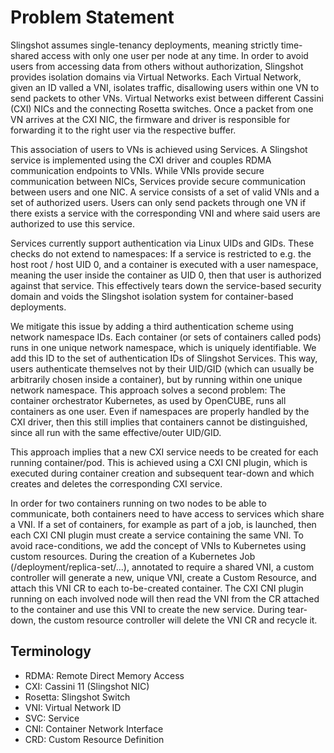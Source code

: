 # Problem Statement

Slingshot assumes single-tenancy deployments, meaning strictly time-shared access with only one user per node at any time. In order to avoid users from accessing data from others without authorization, Slingshot provides isolation domains via Virtual Networks. Each Virtual Network, given an ID valled a VNI, isolates traffic, disallowing users within one VN to send packets to other VNs. Virtual Networks exist between different Cassini (CXI) NICs and the connecting Rosetta switches. Once a packet from one VN arrives at the CXI NIC, the firmware and driver is responsible for forwarding it to the right user via the respective buffer. 

This association of users to VNs is achieved using Services. A Slingshot service is implemented using the CXI driver and couples RDMA communication endpoints to VNIs. While VNIs provide secure communication between NICs, Services provide secure communication between users and one NIC.
A service consists of a set of valid VNIs and a set of authorized users. Users can only send packets through one VN if there exists a service with the corresponding VNI and where said users are authorized to use this service.

Services currently support authentication via Linux UIDs and GIDs. These checks do not extend to namespaces: If a service is restricted to e.g. the host root / host UID 0, and a container is executed with a user namespace, meaning the user inside the container as UID 0, then that user is authorized against that service. This effectively tears down the service-based security domain and voids the Slingshot isolation system for container-based deployments.

We mitigate this issue by adding a third authentication scheme using network namespace IDs. Each container (or sets of containers called pods) runs in one unique network namespace, which is uniquely identifiable. We add this ID to the set of authentication IDs of Slingshot Services. This way, users authenticate themselves not by their UID/GID (which can usually be arbitrarily chosen inside a container), but by running within one unique network namespace.
This approach solves a second problem: The container orchestrator Kubernetes, as used by OpenCUBE, runs all containers as one user. Even if namespaces are properly handled by the CXI driver, then this still implies that containers cannot be distinguished, since all run with the same effective/outer UID/GID. 

This approach implies that a new CXI service needs to be created for each running container/pod. This is achieved using a CXI CNI plugin, which is executed during container creation and subsequent tear-down and which creates and deletes the corresponding CXI service.

In order for two containers running on two nodes to be able to communicate, both containers need to have access to services which share a VNI. If a set of containers, for example as part of a job, is launched, then each CXI CNI plugin must create a service containing the same VNI. 
To avoid race-conditions, we add the concept of VNIs to Kubernetes using custom resources. During the creation of a Kubernetes Job (/deployment/replica-set/...), annotated to require a shared VNI, a custom controller will generate a new, unique VNI, create a Custom Resource, and attach this VNI CR to each to-be-created container.
The CXI CNI plugin running on each involved node will then read the VNI from the CR attached to the container and use this VNI to create the new service.
During tear-down, the custom resource controller will delete the VNI CR and recycle it.


## Terminology

- RDMA: Remote Direct Memory Access
- CXI: Cassini 11 (Slingshot NIC)
- Rosetta: Slingshot Switch
- VNI: Virtual Network ID
- SVC: Service
- CNI: Container Network Interface
- CRD: Custom Resource Definition